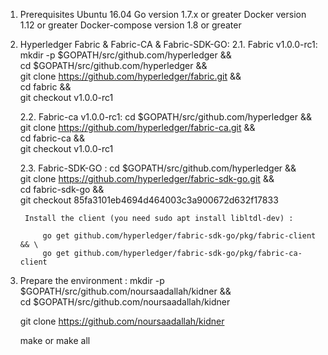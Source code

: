1. Prerequisites
    Ubuntu 16.04
    Go version 1.7.x or greater
    Docker version 1.12 or greater
    Docker-compose version 1.8 or greater

2. Hyperledger Fabric & Fabric-CA & Fabric-SDK-GO:
    2.1. Fabric v1.0.0-rc1:
        mkdir -p $GOPATH/src/github.com/hyperledger && \
        cd $GOPATH/src/github.com/hyperledger && \
        git clone https://github.com/hyperledger/fabric.git && \
        cd fabric && \
        git checkout v1.0.0-rc1

    2.2. Fabric-ca v1.0.0-rc1:
        cd $GOPATH/src/github.com/hyperledger && \
        git clone https://github.com/hyperledger/fabric-ca.git && \
        cd fabric-ca && \
        git checkout v1.0.0-rc1

    2.3. Fabric-SDK-GO :
        cd $GOPATH/src/github.com/hyperledger && \
        git clone https://github.com/hyperledger/fabric-sdk-go.git && \
        cd fabric-sdk-go && \
        git checkout 85fa3101eb4694d464003c3a900672d632f17833

        Install the client (you need sudo apt install libltdl-dev) :

            go get github.com/hyperledger/fabric-sdk-go/pkg/fabric-client && \
            go get github.com/hyperledger/fabric-sdk-go/pkg/fabric-ca-client

3. Prepare the environment :
    mkdir -p $GOPATH/src/github.com/noursaadallah/kidner && \
    cd $GOPATH/src/github.com/noursaadallah/kidner

    git clone https://github.com/noursaadallah/kidner

    make or make all 